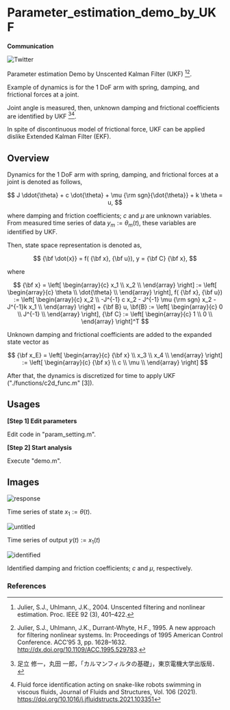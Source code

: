 # Parameter_estimation_demo_by_UKF

**Communication**

<a style="text-decoration: none" href="https://twitter.com/hogelungfish" target="_blank">
    <img src="https://img.shields.io/badge/twitter-%40hogelungfish-1da1f2.svg" alt="Twitter">
</a>
<p>

Parameter estimation Demo by Unscented Kalman Filter (UKF) [^1][^2].

Example of dynamics is for the 1 DoF arm with spring, damping, and frictional forces at a joint.

Joint angle is measured, then, unknown damping and frictional coefficients are identified by UKF [^3][^4].

In spite of discontinuous model of frictional force, UKF can be applied dislike Extended Kalman Filter (EKF). 

## Overview

Dynamics for the 1 DoF arm with spring, damping, and frictional forces at a joint is denoted as follows,

$$
J \ddot{\theta} + c \dot{\theta} + \mu {\rm sgn}{\dot{\theta}} + k \theta = u,
$$

where damping and friction coefficients; $c$ and $\mu$ are unknown variables.
From measured time series of data $y_m := \theta_m(t)$, these variables are identified by UKF.

Then, state space representation is denoted as,

$$
{\bf \dot{x}} = f( {\bf x}, {\bf u}),
y = {\bf C} {\bf x},
$$

where

$$
{\bf x} =
\left[
\begin{array}{c}
x_1 \\
x_2 \\
\end{array}
\right] :=
\left[
\begin{array}{c}
\theta \\
\dot{\theta} \\
\end{array}
\right], 
f( {\bf x}, {\bf u}) :=
\left[
\begin{array}{c}
x_2 \\
-J^{-1} c x_2 - J^{-1} \mu {\rm sgn} x_2 - J^{-1}k x_1 \\
\end{array}
\right] + {\bf B} u,
\bf{B} := 
\left[
\begin{array}{c}
0 \\
J^{-1} \\
\end{array}
\right],
{\bf C} := 
\left[
\begin{array}{c}
1 \\
0 \\
\end{array}
\right]^T
$$

Unknown damping and frictional coefficients are added to the expanded state vector as

$$
{\bf x_E} =
\left[
\begin{array}{c}
{\bf x} \\
x_3 \\
x_4 \\
\end{array}
\right] :=
\left[
\begin{array}{c}
{\bf x} \\
c \\
\mu \\
\end{array}
\right]
$$

After that, the dynamics is discretized for time to apply UKF ("./functions/c2d_func.m" [3]).


## Usages

__[Step 1] Edit parameters__

Edit code in "param_setting.m".

__[Step 2] Start analysis__

Execute "demo.m". 


## Images

![response](https://user-images.githubusercontent.com/114337358/193397387-294ff43d-8803-481f-b96c-6bae43ab9b28.png)

Time series of state $x_1 := \theta (t)$.


![untitled](https://user-images.githubusercontent.com/114337358/193397522-72f5e6e8-20ad-4821-932b-a2290c713a68.png)

Time series of output $y(t) := x_1(t)$

![identified](https://user-images.githubusercontent.com/114337358/193397390-ce971b27-1378-4827-be87-016376857eca.png)

Identified damping and friction coefficients; $c$ and $\mu$, respectively.



### References
[^1]: Julier, S.J., Uhlmann, J.K., 2004. Unscented filtering and nonlinear estimation. Proc. IEEE 92 (3), 401–422.

[^2]: Julier, S.J., Uhlmann, J.K., Durrant-Whyte, H.F., 1995. A new approach for filtering nonlinear systems. In: Proceedings of 1995 American Control
Conference. ACC’95 3, pp. 1628–1632. http://dx.doi.org/10.1109/ACC.1995.529783.

[^3]: 足立 修一，丸田 一郎，「カルマンフィルタの基礎」，東京電機大学出版局．

[^4]: Fluid force identification acting on snake-like robots swimming in viscous fluids, Journal of Fluids and Structures, Vol. 106 (2021).  
https://doi.org/10.1016/j.jfluidstructs.2021.103351
